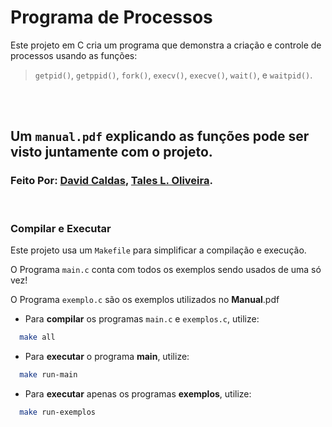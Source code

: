 # Programa de Processos

Este projeto em C cria um programa que demonstra a criação e controle de processos usando as funções:

> `getpid()`, `getppid()`, `fork()`, `execv()`, `execve()`, `wait()`, e `waitpid()`.

<br><br>

## Um `manual.pdf` explicando as funções pode ser visto juntamente com o projeto.

### Feito Por: [David Caldas](https://github.com/caldasdv), [Tales L. Oliveira](https://github.com/TalesLimaOliveira).

<br>

### Compilar e Executar

Este projeto usa um `Makefile` para simplificar a compilação e execução. 

O Programa `main.c` conta com todos os exemplos sendo usados de uma só vez!

O Programa `exemplo.c` são os exemplos utilizados no **Manual**.pdf

- Para **compilar** os programas `main.c` e `exemplos.c`, utilize:
```bash
  make all
```

- Para **executar** o programa **main**, utilize:
```bash
  make run-main
```

- Para **executar** apenas os programas **exemplos**, utilize:
```bash
  make run-exemplos
```
